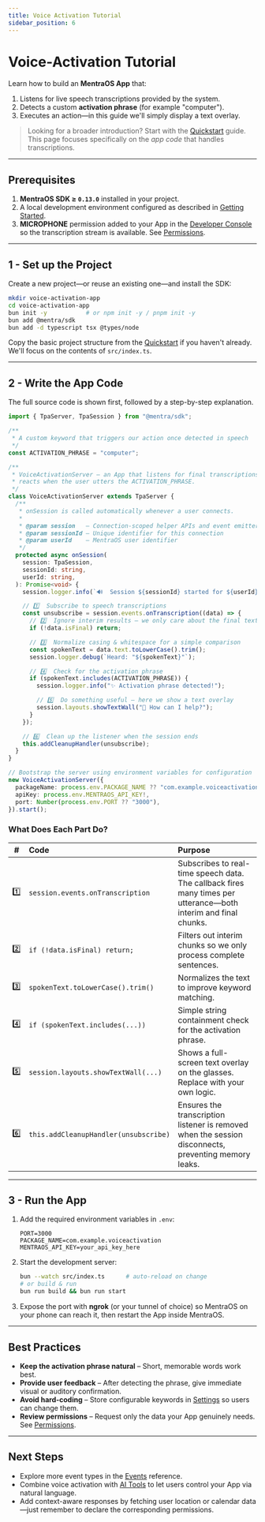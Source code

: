 ```yaml
---
title: Voice Activation Tutorial
sidebar_position: 6
---
```


# Voice-Activation Tutorial

Learn how to build an **MentraOS App** that:

1. Listens for live speech transcriptions provided by the system.
2. Detects a custom **activation phrase** (for example "computer").
3. Executes an action—in this guide we'll simply display a text overlay.

> Looking for a broader introduction? Start with the [Quickstart](/quickstart) guide.  This page focuses specifically on the _app code_ that handles transcriptions.

---

## Prerequisites

1. **MentraOS SDK ≥ `0.13.0`** installed in your project.
2. A local development environment configured as described in [Getting Started](/getting-started).
3. **MICROPHONE** permission added to your App in the [Developer Console](https://console.mentra.glass/) so the transcription stream is available.  See [Permissions](/permissions).

---

## 1 - Set up the Project

Create a new project—or reuse an existing one—and install the SDK:

```bash
mkdir voice-activation-app
cd voice-activation-app
bun init -y           # or npm init -y / pnpm init -y
bun add @mentra/sdk
bun add -d typescript tsx @types/node
```

Copy the basic project structure from the [Quickstart](/quickstart) if you haven't already.  We'll focus on the contents of `src/index.ts`.

---

## 2 - Write the App Code

The full source code is shown first, followed by a step-by-step explanation.

```typescript title="src/index.ts"
import { TpaServer, TpaSession } from "@mentra/sdk";

/**
 * A custom keyword that triggers our action once detected in speech
 */
const ACTIVATION_PHRASE = "computer";

/**
 * VoiceActivationServer – an App that listens for final transcriptions and
 * reacts when the user utters the ACTIVATION_PHRASE.
 */
class VoiceActivationServer extends TpaServer {
  /**
   * onSession is called automatically whenever a user connects.
   *
   * @param session   – Connection-scoped helper APIs and event emitters
   * @param sessionId – Unique identifier for this connection
   * @param userId    – MentraOS user identifier
   */
  protected async onSession(
    session: TpaSession,
    sessionId: string,
    userId: string,
  ): Promise<void> {
    session.logger.info(`🔊  Session ${sessionId} started for ${userId}`);

    // 1️⃣  Subscribe to speech transcriptions
    const unsubscribe = session.events.onTranscription((data) => {
      // 2️⃣  Ignore interim results – we only care about the final text
      if (!data.isFinal) return;

      // 3️⃣  Normalize casing & whitespace for a simple comparison
      const spokenText = data.text.toLowerCase().trim();
      session.logger.debug(`Heard: "${spokenText}"`);

      // 4️⃣  Check for the activation phrase
      if (spokenText.includes(ACTIVATION_PHRASE)) {
        session.logger.info("✨ Activation phrase detected!");

        // 5️⃣  Do something useful – here we show a text overlay
        session.layouts.showTextWall("👋 How can I help?");
      }
    });

    // 6️⃣  Clean up the listener when the session ends
    this.addCleanupHandler(unsubscribe);
  }
}

// Bootstrap the server using environment variables for configuration
new VoiceActivationServer({
  packageName: process.env.PACKAGE_NAME ?? "com.example.voiceactivation",
  apiKey: process.env.MENTRAOS_API_KEY!,
  port: Number(process.env.PORT ?? "3000"),
}).start();
```

### What Does Each Part Do?

|  #  | Code                                  | Purpose |
|:---:|:--------------------------------------|:--------|
| 1️⃣ | `session.events.onTranscription`       | Subscribes to real-time speech data.  The callback fires many times per utterance—both interim and final chunks. |
| 2️⃣ | `if (!data.isFinal) return;`           | Filters out interim chunks so we only process complete sentences. |
| 3️⃣ | `spokenText.toLowerCase().trim()`      | Normalizes the text to improve keyword matching. |
| 4️⃣ | `if (spokenText.includes(...))`        | Simple string containment check for the activation phrase. |
| 5️⃣ | `session.layouts.showTextWall(...)`    | Shows a full-screen text overlay on the glasses.  Replace with your own logic. |
| 6️⃣ | `this.addCleanupHandler(unsubscribe)`  | Ensures the transcription listener is removed when the session disconnects, preventing memory leaks. |

---

## 3 - Run the App

1. Add the required environment variables in `.env`:

   ```env
   PORT=3000
   PACKAGE_NAME=com.example.voiceactivation
   MENTRAOS_API_KEY=your_api_key_here
   ```

2. Start the development server:

   ```bash
   bun --watch src/index.ts      # auto-reload on change
   # or build & run
   bun run build && bun run start
   ```

3. Expose the port with **ngrok** (or your tunnel of choice) so MentraOS on your phone can reach it, then restart the App inside MentraOS.

---

## Best Practices

* **Keep the activation phrase natural** – Short, memorable words work best.
* **Provide user feedback** – After detecting the phrase, give immediate visual or auditory confirmation.
* **Avoid hard-coding** – Store configurable keywords in [Settings](/settings) so users can change them.
* **Review permissions** – Request only the data your App genuinely needs.  See [Permissions](/permissions#best-practices).

---

## Next Steps

* Explore more event types in the [Events](/events) reference.
* Combine voice activation with [AI Tools](/tools) to let users control your App via natural language.
* Add context-aware responses by fetching user location or calendar data—just remember to declare the corresponding permissions.